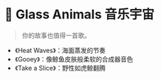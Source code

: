 # 🎵 Glass Animals 音乐宇宙

> 你的故事也值得一首歌。

- 《Heat Waves》：海面蒸发的节奏
- 《Gooey》：像鲸鱼皮肤般柔软的合成器音色
- 《Take a Slice》：野性如虎鲸翻腾